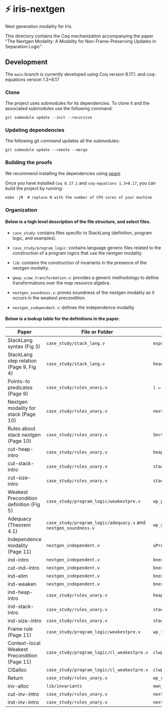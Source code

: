 # ⚡️ iris-nextgen

Next generation modality for Iris.

This directory contains the Coq mechanization accompanying the paper
"The Nextgen Modality: A Modality for Non-Frame-Preserving Updates in
Separation Logic".

## Development

The `main` branch is currently developed using Coq version 8.17.1. and coq-equations version 1.3+8.17

### Clone

The project uses submodules for its dependencies. To clone it and the
associated submodules use the following command:

```
git submodule update --init --recursive
```

### Updating dependencies

The following git command updates all the submodules:

```
git submodule update --remote --merge
```
### Building the proofs 

We recommend installing the dependencies using [opam](https://opam.ocaml.org/)

Once you have installed `Coq 8.17.1` and `coq-equations 1.3+8.17`, you can build the project by running:
```
make -jN  # replace N with the number of CPU cores of your machine
```

### Organization 

#### Below is a high level description of the file structure, and select files.

- `case_study`: contains files specific to StackLang (definition, program logic, and examples).

- `case_study/program_logic`: contains language generic files related to the construction of a program logics that use the nextgen modality.

- `lib`: contains the construction of invariants in the presence of the nextgen modality.

- `gmap_view_transformation.v`: provides a generic methodology to define transformations over the map resource algebra.

- `nextgen_soundness.v`: proves soundness of the nextgen modality as it occurs in the weakest precondition.

- `nextgen_independent.v`: defines the independence modality

#### Below is a lookup table for the definitions in the paper.

| Paper                                            | File or Folder                                                  | Name                                                     |
|--------------------------------------------------|-----------------------------------------------------------------|----------------------------------------------------------|
| StackLang syntax (Fig 3)                         | `case_study/stack_lang.v`                                       | `expr`                                                   |
| StackLang step relation (Page 9, Fig 4)          | `case_study/stack_lang.v`                                       | `head_step`                                              |
| Points-to predicates (Page 9)                    | `case_study/rules_unary.v`                                      | `l ↦ v`, `i @@ l ↦ v`, `[size] n`                       |
| Nextgen modality for stack (Page 10)             | `case_study/rules_unary.v`                                      | `next_state`                                             |
| Rules about stack nextgen (Page 10)              | `case_study/rules_unary.v`                                      | `Section heapG_nextgen_updates`                          |
| cut-heap-intro | `case_study/rules_unary.v` | `heap_stack_intro` |
| cut-stack-intro | `case_study/rules_unary.v` | `stack_stack_pop_intro` |
| cut-size-intro | `case_study/rules_unary.v` | `stack_size_frag_intro` |
| Weakest Precondition definition (Fig 5)          | `case_study/program_logic/weakestpre.v`                         | `wp_pre`                                                 |
| Adequacy (Theorem 4.1)                           | `case_study/program_logic/adequacy.v` and `nextgen_soundness.v` | `wp_adequacy_no_lc_single_thread`                        |
| Independence modality (Page 11)                  | `nextgen_independent.v`            | `uPred_bnextgen_ind` |
| ind-intro | `nextgen_independent.v` | `bnextgen_bounded_ind_GenIndependent_intro` |
| cut-ind-intro | `nextgen_independent.v` | `bnextgen_bounded_ind_bnextgen_intro` |
| ind-elim | `nextgen_independent.v` | `bnextgen_bounded_ind_elim` |
| ind-weaken | `nextgen_independent.v` | `bnextgen_bounded_ind_weaken` |
| ind-heap-intro | `case_study/rules_unary.v` | `heap_stack_ind_intro` |
| ind-stack-intro | `case_study/rules_unary.v` | `stack_stack_ind_intro` |
| ind-size-intro | `case_study/rules_unary.v` | `stack_size_frag_ind_intro` |
| Frame rule (Page 11)                             | `case_study/program_logic/weakestpre.v`                         | `wp_frame_l`                                             |
| Context-local Weakest Precondition (Page 11)     | `case_study/program_logic/cl_weakestpre.v`                      | `clwp`                                                   |
| ClSalloc | `case_study/program_logic/cl_weakestpre.v` | `clwp_stack_alloc` |
| Return | `case_study/rules_unary.v` | `wp_return` |
| inv-alloc              | `lib/invariants`     | `own_inv_alloc`    |
| cut-inv-intro | `case_study/rules_unary.v` | `next_state_stack_inv_intro` |
| ind-inv-intro | `case_study/rules_unary.v` | `next_state_stack_inv_ind_intro` |

